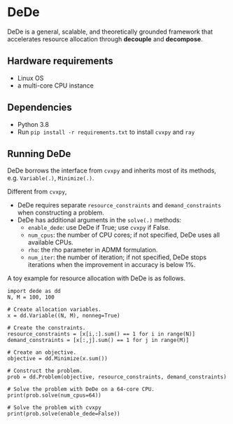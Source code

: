 # DeDe

DeDe is a general, scalable, and theoretically grounded framework that accelerates resource allocation through **decouple** and **decompose**.

## Hardware requirements
- Linux OS
- a multi-core CPU instance

## Dependencies
- Python 3.8
- Run `pip install -r requirements.txt` to install `cvxpy` and `ray`

## Running DeDe
DeDe borrows the interface from `cvxpy` and inherits most of its methods, e.g. `Variable(.)`, `Minimize(.)`. 

Different from `cvxpy`,

- DeDe requires separate `resource_constraints` and `demand_constraints` when constructing a problem.
- DeDe has additional arguments in the `solve(.)` methods:
  - `enable_dede`: use DeDe if True; use `cvxpy` if False.
  - `num_cpus`: the number of CPU cores; if not specified, DeDe uses all available CPUs.
  - `rho`: the rho parameter in ADMM formulation.
  - `num_iter`: the number of iteration; if not specified, DeDe stops iterations when the improvement in accuracy is below 1%.

A toy example for resource allocation with DeDe is as follows.
```
import dede as dd
N, M = 100, 100

# Create allocation variables.
x = dd.Variable((N, M), nonneg=True)

# Create the constraints.
resource_constraints = [x[i,:].sum() == 1 for i in range(N)]
demand_constraints = [x[:,j].sum() == 1 for j in range(M)]

# Create an objective.
objective = dd.Minimize(x.sum())

# Construct the problem.
prob = dd.Problem(objective, resource_constraints, demand_constraints)

# Solve the problem with DeDe on a 64-core CPU.
print(prob.solve(num_cpus=64))

# Solve the problem with cvxpy
print(prob.solve(enable_dede=False))
```
